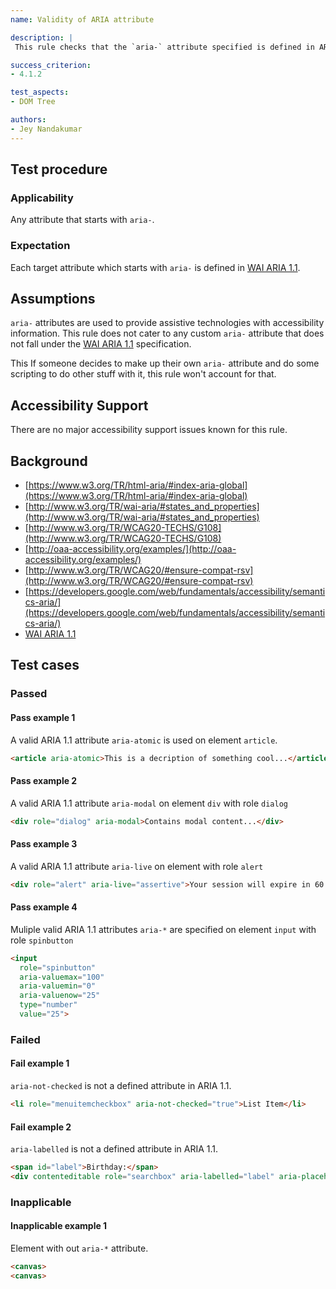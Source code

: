 ```yaml
---
name: Validity of ARIA attribute

description: |
 This rule checks that the `aria-` attribute specified is defined in ARIA 1.1.

success_criterion:
- 4.1.2

test_aspects:
- DOM Tree

authors:
- Jey Nandakumar
---
```


## Test procedure

### Applicability

Any attribute that starts with `aria-`.

### Expectation

Each target attribute which starts with `aria-` is defined in [WAI ARIA 1.1](https://www.w3.org/TR/wai-aria-1.1/).

## Assumptions

`aria-` attributes are used to provide assistive technologies with accessibility information. This rule does not cater to any custom `aria-` attribute that does not fall under the [WAI ARIA 1.1](https://www.w3.org/TR/wai-aria-1.1/) specification.

This 
If someone decides to make up their own `aria-` attribute and do some scripting to do other stuff with it, this rule won't account for that.

## Accessibility Support

There are no major accessibility support issues known for this rule.

## Background

- [https://www.w3.org/TR/html-aria/#index-aria-global](https://www.w3.org/TR/html-aria/#index-aria-global)
- [http://www.w3.org/TR/wai-aria/#states_and_properties](http://www.w3.org/TR/wai-aria/#states_and_properties)
- [http://www.w3.org/TR/WCAG20-TECHS/G108](http://www.w3.org/TR/WCAG20-TECHS/G108)
- [http://oaa-accessibility.org/examples/](http://oaa-accessibility.org/examples/)
- [http://www.w3.org/TR/WCAG20/#ensure-compat-rsv](http://www.w3.org/TR/WCAG20/#ensure-compat-rsv)
- [https://developers.google.com/web/fundamentals/accessibility/semantics-aria/](https://developers.google.com/web/fundamentals/accessibility/semantics-aria/)
- [WAI ARIA 1.1](https://www.w3.org/TR/wai-aria-1.1/)

## Test cases

### Passed

#### Pass example 1

A valid ARIA 1.1 attribute `aria-atomic` is used on element `article`.

```html
<article aria-atomic>This is a decription of something cool...</article>
```

#### Pass example 2

A valid ARIA 1.1 attribute `aria-modal` on element `div` with role `dialog`

```html
<div role="dialog" aria-modal>Contains modal content...</div>
```

#### Pass example 3

A valid ARIA 1.1 attribute `aria-live` on element with role `alert`

```html
<div role="alert" aria-live="assertive">Your session will expire in 60 seconds.</div>
```

#### Pass example 4

Muliple valid ARIA 1.1 attributes `aria-*` are specified on element `input` with role `spinbutton`

```html
<input
  role="spinbutton"
  aria-valuemax="100"
  aria-valuemin="0"
  aria-valuenow="25"
  type="number"
  value="25">
```

### Failed

#### Fail example 1

`aria-not-checked` is not a defined attribute in ARIA 1.1.

```html
<li role="menuitemcheckbox" aria-not-checked="true">List Item</li>
```

#### Fail example 2

`aria-labelled` is not a defined attribute in ARIA 1.1.

```html
<span id="label">Birthday:</span>
<div contenteditable role="searchbox" aria-labelled="label" aria-placeholder="MM-DD-YYYY">01-01-2019</div>
```

### Inapplicable

#### Inapplicable example 1

Element with out `aria-*` attribute.

```html
<canvas>
<canvas>
```